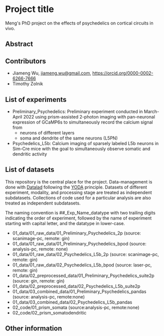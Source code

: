 # Project title
Meng's PhD project on the effects of psychedelics on cortical circuits in vivo.

## Abstract

## Contributors

- Jiameng Wu, jiameng.wu@gmail.com, https://orcid.org/0000-0002-6266-7666
- Timothy Zolnik

## List of experiments

- Preliminary_Psychedelics: Preliminary experiment conducted in March-April 2022 using prism-assisted 2-photon imaging with pan-neuronal expression of GCaMP6s to simultaneously record the calcium signal from
	- neurons of different layers
	- soma and dendrite of the same neurons (L5PN)
- Psychedelics_L5b: Calcium imaging of sparsely labeled L5b neurons in Sim-Cre mice with the goal to simultaneously observe somatic and dendritic activity

## List of datasets

This repository is the central place for the project. Data-management is done with [Datalad](https://www.datalad.org/) following the [YODA](http://handbook.datalad.org/en/latest/basics/101-127-yoda.html) principle. Datasets of different experiment, modality, and processing stage are treated as independent subdatasets. Collections of code used for a particular analysis are also treated as independent subdatasets.  

The naming convention is ##_Exp_Name_datatype with two trailing digits indicating the order of experiment, followed by the name of experiment starting with capital letter, and the datatype in lower-case.
- 01_data/01_raw_data/01_Preliminary_Psychedelics_2p (source: scanimage-pc, remote: gin)
- 01_data/01_raw_data/01_Preliminary_Psychedelics_bpod (source: analysis-pc, remote: none)
- 01_data/01_raw_data/02_Psychedelics_L5b_2p (source: scanimage-pc, remote: gin)
- 01_data/01_raw_data/02_Psychedelics_L5b_bpod (source: laser-pc, remote: gin)
- 01_data/02_preprocessed_data/01_Preliminary_Psychedelics_suite2p (source: gin, remote: gin)
- 01_data/02_preprocessed_data/02_Psychedelics_L5b_suite2p
- 01_data/03_combined_data/01_Preliminary_Psychedelics_pandas (source: analysis-pc, remote:none)
- 01_data/03_combined_data/02_Psychedelics_L5b_pandas
- 02_code/01_prism_somata (source:analysis-pc, remote:none)
- 02_code/02_prism_somatodendritic

## Other information

